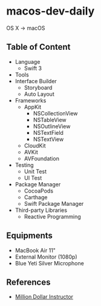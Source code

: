 # macos-dev-daily
OS X -> macOS

## Table of Content

- Language
  - Swift 3
- Tools
- Interface Builder
  - Storyboard
  - Auto Layout
- Frameworks
  - AppKit
    - NSCollectionView
    - NSTableView
    - NSOutlineView
    - NSTextField
    - NSTextView
  - CloudKit
  - AVKit
  - AVFoundation
- Testing
  - Unit Test
  - UI Test
- Package Manager
  - CocoaPods
  - Carthage
  - Swift Package Manager
- Third-party Libraries
  - Reactive Programming

## Equipments

- MacBook Air 11"
- External Monitor (1080p)
- Blue Yeti Silver Microphone

## References

- [Million Dollar Instructor](http://milliondollarinstructor.com/)

